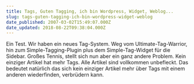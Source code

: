 ```yaml
---
title: Tags, Guten Tagging, ich bin Wordpress, Widget, Weblog...
slug: tags-guten-tagging-ich-bin-wordpress-widget-weblog
date_published: 2007-03-02T15:49:07.000Z
date_updated: 2018-08-22T09:38:04.000Z
---
```


Ein Test. Wir haben ein neues Tag-System. Weg vom Ultimate-Tag-Warrior, hin zum Simple-Tagging-Plugin plus dem Simple-Tag-Widget für die Sidebar. Großes Tennis, stellt sich nun aber ein ganz andere Problem. Kein einziger Artikel hat mehr Tags. Alle Artikel sind vollkommen unbefleckt. Das bedeutet natürlich das sich kein einziger Artikel mehr über Tags mit einem anderen wiederfinden, verbrüdern kann.
